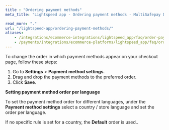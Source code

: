 ```yaml
---
title : "Ordering payment methods"
meta_title: "Lightspeed app - Ordering payment methods - MultiSafepay Docs"

read_more: "."
url: "/lightspeed-app/ordering-payment-methods/"
aliases:
    - /integrations/ecommerce-integrations/lightspeed_app/faq/order-payment-methods/
    - /payments/integrations/ecommerce-platforms/lightspeed_app/faq/ordering-payment-methods/
---
```


To change the order in which payment methods appear on your checkout page, follow these steps:

1. Go to **Settings** > **Payment method settings**. 
2. Drag and drop the payment methods to the preferred order.
3. Click **Save**.

**Setting payment method order per language**

To set the payment method order for different languages, under the **Payment method settings** select a country / store language and set the order per language.

If no specific rule is set for a country, the **Default** order is used..